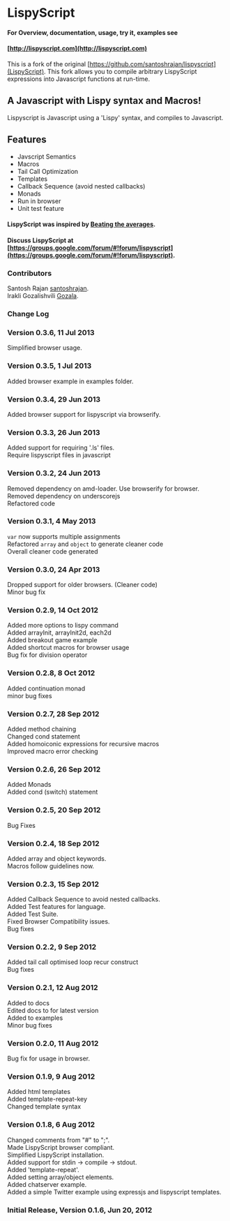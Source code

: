 # LispyScript

#### For Overview, documentation, usage, try it, examples see
#### [http://lispyscript.com](http://lispyscript.com)

This is a fork of the original [https://github.com/santoshrajan/lispyscript](LispyScript). This fork allows you to compile
arbitrary LispyScript expressions into Javascript functions at run-time.

## A Javascript with Lispy syntax and Macros!
Lispyscript is Javascript using a 'Lispy' syntax, and compiles to Javascript.

## Features
* Javscript Semantics
* Macros
* Tail Call Optimization
* Templates
* Callback Sequence (avoid nested callbacks)
* Monads 
* Run in browser  
* Unit test feature


#### LispyScript was inspired by [Beating the averages](http://www.paulgraham.com/avg.html).

#### Discuss LispyScript at [https://groups.google.com/forum/#!forum/lispyscript](https://groups.google.com/forum/#!forum/lispyscript).

### Contributors

Santosh Rajan [santoshrajan](https://github.com/santoshrajan).  
Irakli Gozalishvili [Gozala](https://github.com/Gozala).  

### Change Log

### Version 0.3.6, 11 Jul 2013

Simplified browser usage.  

### Version 0.3.5, 1 Jul 2013

Added browser example in examples folder.  

### Version 0.3.4, 29 Jun 2013

Added browser support for lispyscript via browserify.  

### Version 0.3.3, 26 Jun 2013

Added support for requiring '.ls' files.  
Require lispyscript files in javascript  

### Version 0.3.2, 24 Jun 2013

Removed dependency on amd-loader. Use browserify for browser.   
Removed dependency on underscorejs  
Refactored code  

### Version 0.3.1, 4 May 2013

`var` now supports multiple assignments    
Refactored `array` and `object` to generate cleaner code  
Overall cleaner code generated      

### Version 0.3.0, 24 Apr 2013

Dropped support for older browsers. (Cleaner code)  
Minor bug fix    

### Version 0.2.9, 14 Oct 2012

Added more options to lispy command  
Added arrayInit, arrayInit2d, each2d  
Added breakout game example  
Added shortcut macros for browser usage  
Bug fix for division operator    

### Version 0.2.8, 8 Oct 2012

Added continuation monad  
minor bug fixes  

### Version 0.2.7, 28 Sep 2012

Added method chaining  
Changed cond statement  
Added homoiconic expressions for recursive macros  
Improved macro error checking    

### Version 0.2.6, 26 Sep 2012

Added Monads  
Added cond (switch) statement  

### Version 0.2.5, 20 Sep 2012

Bug Fixes  

### Version 0.2.4, 18 Sep 2012

Added array and object keywords.  
Macros follow guidelines now.   

### Version 0.2.3, 15 Sep 2012

Added Callback Sequence to avoid nested callbacks.  
Added Test features for language.  
Added Test Suite.  
Fixed Browser Compatibility issues.  
Bug fixes   

### Version 0.2.2, 9 Sep 2012

Added tail call optimised loop recur construct  
Bug fixes   

### Version 0.2.1, 12 Aug 2012

Added to docs  
Edited docs to for latest version  
Added to examples  
Minor bug fixes    


### Version 0.2.0, 11 Aug 2012

Bug fix for usage in browser.  

### Version 0.1.9, 9 Aug 2012

Added html templates  
Added template-repeat-key  
Changed template syntax  

### Version 0.1.8, 6 Aug 2012

Changed comments from "#" to ";".  
Made LispyScript browser compliant.  
Simplified LispyScript installation.  
Added support for stdin -> compile -> stdout.  
Added 'template-repeat'.  
Added setting array/object elements.  
Added chatserver example.  
Added a simple Twitter example using expressjs and lispyscript templates.  

### Initial Release, Version 0.1.6, Jun 20, 2012

[nodejs]:http://nodejs.org/
[npm]:http://npmjs.org/ "Node Package Manager"
